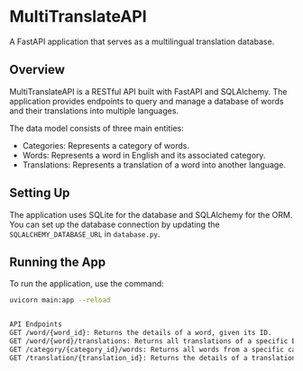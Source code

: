# MultiTranslateAPI

A FastAPI application that serves as a multilingual translation database. 

## Overview

MultiTranslateAPI is a RESTful API built with FastAPI and SQLAlchemy. The application provides endpoints to query and manage a database of words and their translations into multiple languages.

The data model consists of three main entities:

- Categories: Represents a category of words.
- Words: Represents a word in English and its associated category.
- Translations: Represents a translation of a word into another language.

## Setting Up

The application uses SQLite for the database and SQLAlchemy for the ORM. You can set up the database connection by updating the `SQLALCHEMY_DATABASE_URL` in `database.py`.

## Running the App

To run the application, use the command:

```bash
uvicorn main:app --reload


API Endpoints
GET /word/{word_id}: Returns the details of a word, given its ID.
GET /word/{word}/translations: Returns all translations of a specific English word.
GET /category/{category_id}/words: Returns all words from a specific category, given its ID.
GET /translation/{translation_id}: Returns the details of a translation, given its ID.
